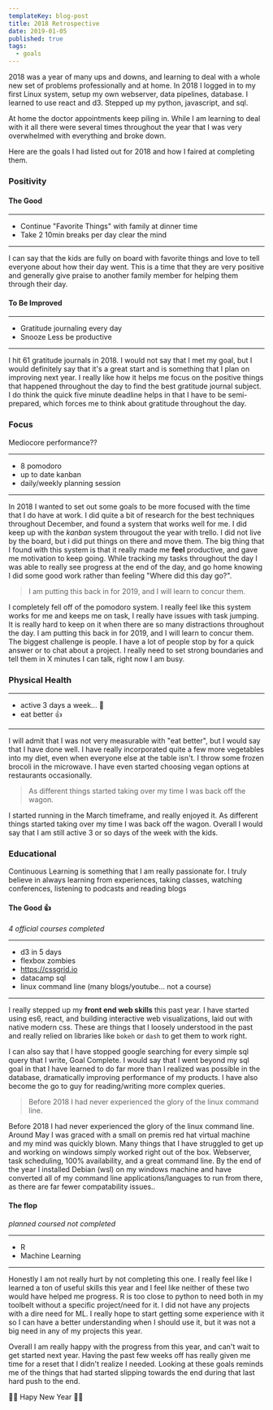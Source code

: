 ```yaml
---
templateKey: blog-post
title: 2018 Retrospective
date: 2019-01-05
published: true
tags:
  - goals
---
```


2018 was a year of many ups and downs, and learning to deal with a whole new
set of problems professionally and at home.  In 2018 I logged in to my first
Linux system, setup my own webserver, data pipelines, database. I learned to
use react and d3. Stepped up my python, javascript, and sql.

At home the doctor appointments keep piling in.  While I am learning to deal
with it all there were several times throughout the year that I was very
overwhelmed  with everything and broke down.

Here are the goals I had listed out for 2018 and how I faired at completing
them.

### Positivity

#### The Good

---

* Continue "Favorite Things" with family at dinner time
* Take 2 10min breaks per day clear the mind

---

I can say that the kids are fully on board with favorite things and love to
tell everyone about how their day went.  This is a time that they are very
positive and generally give praise to another family member for helping them
through their day.

#### To Be Improved

---

* Gratitude journaling every day
* Snooze Less be productive

---

I hit 61  gratitude journals in 2018.  I would not say that I met my goal, but
I would definitely say that it's a great start and is something that I plan on
improving next year.  I really like how it helps me focus on the positive
things that happened throughout the day to find the best gratitude journal
subject.  I do think the quick five minute deadline helps in that I have to be
semi-prepared, which forces me to think about gratitude throughout the day.

### Focus

Mediocore performance??

---

* 8 pomodoro
* up to date kanban
* daily/weekly planning session

---

In 2018 I wanted to set out some goals to be more focused with the time that I
do have at work.  I did quite a bit of research for the best techniques
throughout December, and found a system that works well for me.  I did keep up
with the _kanban_ system througout the year with trello.  I did not live by the
board, but i did put things on there and move them.  The big thing that I found
with this system is that it really made me **feel** productive, and gave me
motivation to keep going.  While tracking my tasks throughout the day I was
able to really see progress at the end of the day, and go home knowing I did
some good work rather than feeling "Where did this day go?".

> I am putting this back in for 2019, and I will learn to concur them.

I completely fell off of the pomodoro system.  I really feel like this system
works for me and keeps me on task, I really have issues with task jumping.  It
is really hard to keep on it when there are so many distractions throughout the
day.  I am putting this back in for 2019, and I will learn to concur them.  The
biggest challenge is people.  I have a lot of people stop by for a quick answer
or to chat about a project.  I really need to set strong boundaries and tell
them in X minutes I can talk, right now I am busy.

### Physical Health

---

* active 3 days a week... 🤔
* eat better 👍

---

I will admit that I was not very measurable with "eat better", but I would say
that I have done well.  I have really incorporated quite a few more vegetables
into my diet, even when everyone else at the table isn't.  I throw some frozen
brocoli in the microwave.  I have even started choosing vegan options at
restaurants occasionally.

> As different things started taking over my time I was back off the wagon.

I started running in the March timeframe, and really enjoyed it.  As different
things started taking over my time I was back off the wagon.  Overall I would
say that I am still active 3 or so days of the week with the kids.

### Educational

Continuous Learning is something that I am really passionate for.  I truly
believe in always learning from experiences, taking classes, watching
conferences, listening to podcasts and reading blogs

#### The Good 👍

_4 official courses completed_

---

* d3 in 5 days
* flexbox zombies
* <https://cssgrid.io>
* datacamp sql
* linux command line (many blogs/youtube... not a course)

---

I really stepped up my **front end web skills** this past year. I have started
using es6, react, and building interactive web visualizations, laid out with
native modern css.  These are things that I loosely understood in the past and
really relied on libraries like `bokeh` or `dash` to get them to work right.

I can also say that I have stopped google searching for every simple sql query
that I write, Goal Complete.  I would say that I went beyond my sql goal in
that I have learned to do far more than I realized was possible in the
database, dramatically improving performance of my products.  I have also
become the go to guy for reading/writing more complex queries.

> Before 2018 I had never experienced the glory of the linux command line.

Before 2018 I had never experienced the glory of the linux command line.
Around May I was graced with a small on premis red hat virtual machine and my
mind was quickly blown.  Many things that I have struggled to get up and
working on windows simply worked right out of the box.  Webserver, task
scheduling, 100% availability, and a great command line.  By the end of the
year I installed Debian (wsl) on my windows machine and have converted all of
my command line applications/languages to run from there, as there are far
fewer compatability issues..

#### The flop

_planned coursed not completed_

---

* R
* Machine Learning

---

Honestly I am not really hurt by not completing this one.  I really feel like I
learned a ton of useful skills this year and I feel like neither of these two
would have helped me progress.  R is too close to python to need both in my
toolbelt without a specific project/need for it.  I did not have any projects
with a dire need for ML.  I really hope to start getting some experience with
it so I can have a better understanding when I should use it, but it was not a
big need in any of my projects this year.

Overall I am really happy with the progress from this year, and can't wait to
get started next year.  Having the past few weeks off has really given me time
for a reset that I didn't realize I needed.  Looking at these goals reminds me
of the things that had started slipping towards the end during that last hard
push to the end.

🎉🎉 Hapy New Year 🎉🎉
